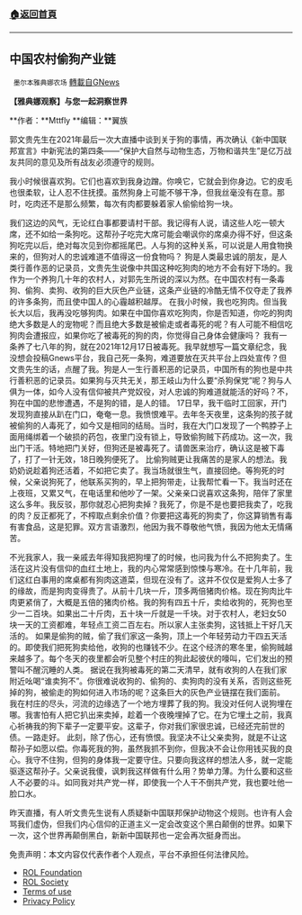 ###  [:house:返回首頁](https://github.com/ourhimalayas/txt)
---


## 中国农村偷狗产业链
` 墨尔本雅典娜农场` [轉載自GNews](https://gnews.org/zh-hans/1804228/)

**【雅典娜观察】与您一起洞察世界**

**作者：**Mttfly
**编辑：**翼族

郭文贵先生在2021年最后一次大直播中谈到关于狗的事情，再次确认《新中国联邦宣言》中新宪法的第四条——“保护大自然与动物生态，万物和谐共生”是亿万战友共同的意见及所有战友必须遵守的规则。

我小时候很喜欢狗。它们也喜欢到我身边蹭。你唤它，它就会到你身边。它的皮毛也很柔软，让人忍不住抚摸。虽然狗身上可能不够干净，但我丝毫没有在意。那时，吃肉还不是那么频繁，每次有肉都要躲着家人偷偷给狗一块。

我们这边的风气，无论红白事都要请村干部。我记得有人说，请这些人吃一顿大席，还不如给一条狗吃。这帮孙子吃完大席可能会嘲讽你的席桌办得不好，但这条狗吃完以后，绝对每次见到你都摇尾巴。人与狗的这种关系，可以说是人用食物换来的，但狗对人的忠诚难道不值得这一份食物吗？
狗是人类最忠诚的朋友，是人类行善作恶的记录员，文贵先生说像中共国这种吃狗肉的地方不会有好下场的。我作为一个养狗几十年的农村人，对郭先生所说的深以为然。在中国农村有一条毒狗、偷狗、卖狗、收狗的巨大灰色产业链，这条产业链的冷酷无情不仅夺走了我养的许多条狗，而且使中国人的心霾越积越厚。
在我小时候，我也吃狗肉。但当我长大以后，我再没吃够狗肉。如果在中国你喜欢吃狗肉，你是否知道，你吃的狗肉绝大多数是人的宠物呢？而且绝大多数是被偷走或者毒死的呢？有人可能不相信吃狗肉会遭报应，如果你吃了被毒死的狗的肉，你觉得自己身体会健康吗？
我有一条养了七八年的狗，就在2021年12月17日被毒死。我早就想写一篇文章纪念，我没想会投稿Gnews平台，我自己死一条狗，难道要放在灭共平台上四处宣传？但文贵先生的话，点醒了我。狗是人一生行善积恶的记录员，中国所有的狗也是中共行善积恶的记录员。如果狗与灭共无关，那王岐山为什么要“杀狗保党”呢？狗与人俱为一体，如今人没有信仰被共产党奴役，对人忠诚的狗难道就能活的好吗？不，狗在中国的悲惨遭遇，不是狗的错，是人的错。
17日早，我干临时工回家，开门发现狗直接从趴在门口，奄奄一息。我愤恨难平。去年冬天夜里，这条狗的孩子就被偷狗的人毒死了，如今又是相同的结局。当时，我在大门口发现了一个鸭脖子上面用绳绑着一个破损的药包，夜里门没有锁上，导致偷狗贼下药成功。这一次，我出门干活。特地把门关好，但狗还是被毒死了。请兽医来治疗，确认这是被下毒了，打了一针无效，18日晚狗便死了。
比偷狗贼更让我痛苦的是家人的想法。我奶奶说趁着狗还活着，不如把它卖了。我当场就很生气，直接回绝。等狗死的时候，父亲说狗死了，他联系买狗的，早上把狗带走，让我帮忙看一下。我当时还在上夜班，又累又气，在电话里和他吵了一架。父亲亲口说喜欢这条狗，陪伴了家里这么多年。我反驳，那你就忍心把狗卖掉？我死了，你是不是也要把我卖了，吃我的肉？反正都死了，不榨取点剩余价值？你要把这毒死的狗卖了，你这算销售有毒有害食品，这是犯罪。双方言语激烈，他因为我不尊敬他气愤，我因为他太无情痛苦。

不光我家人，我一亲戚去年得知我把狗埋了的时候，也问我为什么不把狗卖了。生活在这片没有信仰的血红土地上，我的内心常常感到惊悚与寒冷。在十几年前，我们这红白事用的席桌都有狗肉这道菜，但现在没有了。这并不仅仅是爱狗人士多了的缘故，而是狗肉变得贵了。从前十几块一斤，顶多两倍猪肉价格。现在狗肉比牛肉更紧俏了，大概是五倍的猪肉价格。我的狗有四五十斤，卖给收狗的，死狗也至少一二百块。如果出二十斤肉，五十块一斤就是一千块。对于农村人，老妇女50块一天的工资都难，年轻点工资二百左右。所以家人主张卖狗，这钱抵上干好几天活的。
如果是偷狗的贼，偷了我们家这一条狗，顶上一个年轻劳动力干四五天活的。即使我们把死狗卖给他，收狗的也赚钱不少。在这个经济的寒冬里，偷狗贼越来越多了。每个冬天的夜里都会听见整个村庄的狗此起彼伏的嚎叫，它们发出的预警叫不醒沉睡的人类。
据说在我狗被毒死的第二天清早，就有收狗的人在我们家附近吆喝“谁卖狗不”。你很难说收狗的、偷狗的、卖狗肉的没有关系，否则这些死掉的狗，被偷走的狗如何进入市场的呢？这条巨大的灰色产业链摆在我们面前。
我在村庄的尽头，河流的边缘选了一个地方埋葬了我的狗。我没对任何人说狗埋在哪。我害怕有人把它扒出来卖掉，趁着一个夜晚埋掉了它。在为它埋土之前，我真心祈祷我的狗下辈子一定要平安。这辈子，你对我们家很忠诚，已经还完前世的债。一路走好。
此刻，除了伤心，还有愤恨。我坚决不让父亲卖狗，就是不让这帮孙子如愿以偿。你毒死我的狗，虽然我抓不到你，但我决不会让你用钱买我的良心。我守不住狗，但狗的身体我一定要守住。只要向我这样的想法人多，就一定能驱逐这帮孙子。父亲说我傻，讽刺我这样做有什么用？势单力薄。为什么要和这些人不必要的斗。如同我对共产党一样，即使我一个人干不倒共产党，我也要吐他一脸口水。

昨天直播，有人听文贵先生说有人质疑新中国联邦保护动物这个规则。也许有人会骂我们虚伪，但我们内心信仰的正道主义一定会改变这个黑白颠倒的世界。如果下一次，这个世界再颠倒黑白，新新中国联邦也一定会再次挺身而出。

 

免责声明：本文内容仅代表作者个人观点，平台不承担任何法律风险。

- [ROL Foundation](https://rolfoundation.org/)
- [ROL Society](https://rolsociety.org/)
- [Terms of use](https://gnews.org/terms-of-use-3/)
- [Privacy Policy](https://gnews.org/privacy-policy/)

